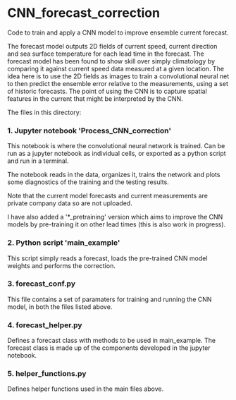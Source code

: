 # CNN_forecast_correction
Code to train and apply a CNN model to improve ensemble current forecast.

The forecast model outputs 2D fields of current speed, current direction and sea surface temperature for each lead time in the forecast. The forecast model has been found to show skill over simply climatology by comparing it against current speed data measured at a given location. The idea here is to use the 2D fields as images to train a convolutional neural net to then predict the ensemble error relative to the measurements, using a set of historic forecasts. The point of using the CNN is to capture spatial features in the current that might be interpreted by the CNN. 



The files in this directory:

### 1. Jupyter notebook 'Process_CNN_correction'
  This notebook is where the convolutional neural network is trained. Can be run as a jupyter notebook as individual cells, or exported as a python script and run in a terminal. 
  
  The notebook reads in the data, organizes it, trains the network and plots some diagnostics of the training and the testing results.
  
  Note that the current model forecasts and current measurements are private company data so are not uploaded.
  
  I have also added a '*_pretraining' version which aims to improve the CNN models by pre-training it on other lead times (this is also work in progress).


### 2. Python script 'main_example'
  This script simply reads a forecast, loads the pre-trained CNN model weights and performs the correction.
  
### 3. forecast_conf.py
  This file contains a set of paramaters for training and running the CNN model, in both the files listed above.
  
### 4. forecast_helper.py
  Defines a forecast class with methods to be used in main_example. The forecast class is made up of the components developed in the jupyter notebook.
  
### 5. helper_functions.py
  Defines helper functions used in the main files above.
